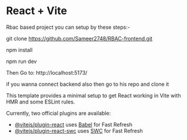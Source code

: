 # React + Vite
Rbac based project
you can setup by these steps:-

git clone https://github.com/Sameer2748/RBAC-frontend.git 

npm install 

npm run dev

Then Go to: http://localhost:5173/

if you wanna connect backend also then go to his repo and clone it

This template provides a minimal setup to get React working in Vite with HMR and some ESLint rules.

Currently, two official plugins are available:

- [@vitejs/plugin-react](https://github.com/vitejs/vite-plugin-react/blob/main/packages/plugin-react/README.md) uses [Babel](https://babeljs.io/) for Fast Refresh
- [@vitejs/plugin-react-swc](https://github.com/vitejs/vite-plugin-react-swc) uses [SWC](https://swc.rs/) for Fast Refresh
